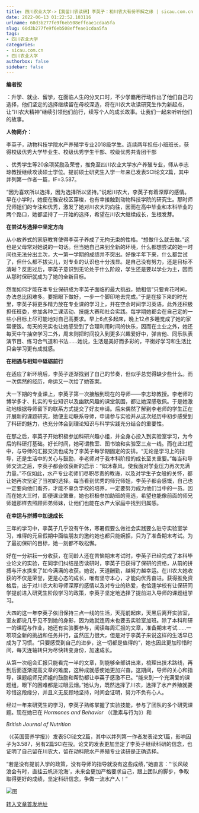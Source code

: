 ```yaml
---
title: 四川农业大学->【我留川农读研】李英子：和川农大有份不解之缘 | sicau.com.cn
date: 2022-06-13 01:22:52.103116
urlname: 60d3b277fe9f6eb508effeae1cdaa5fa
slug: 60d3b277fe9f6eb508effeae1cdaa5fa
tags: 
- 四川农业大学
categories:
- sicau.com.cn
- 四川农业大学
authorbox: false
sidebar: false
---
```

**编者按**

：升学、就业、留学，在面临人生的分叉口时，不少学霸用行动作出了他们自己的选择，他们坚定的选择继续留在母校深造，将在川农大攻读研究生作为新起点，让“川农大精神”继续引领他们前行，续写个人的成长故事。让我们一起来听听他们的故事。

**人物简介：**

李英子，动物科技学院水产养殖学专业2018级学生。连续两年担任小班班长，获得校级优秀大学毕业生、校级优秀学生干部、校级优秀共青团干部
<!--more-->
、优秀学生等20余项奖励及荣誉，推免至四川农业大学水产养殖专业，师从李志琼教授继续攻读硕士学位。提前硕士研究生入学一年来已发表SCI论文2篇，其中并列第一作者一篇，IF=3.587。

“因为喜欢所以选择，因为选择所以坚持。”说起川农大，李英子有着深厚的感情。早在小学时，她便在雅安校区穿梭，也有幸接触到动物科技学院的研究生。那时师兄师姐们的专注和优秀，激发了她对川农大的向往，因而在高中毕业和本科毕业的两个路口，她都坚持了一开始的选择，希望在川农大继续成长，生根发芽。

**在尝试与选择中坚定方向**  

从小放养式的家庭教育使得李英子养成了无拘无束的性格。“想做什么就去做。”这也是父母常对她说的一句话。但当她自己来到全新的环境，什么都想尝试的她一时间也无法分出主次，大一第一学期的成绩并不突出。好像半年下来，什么都尝试了，但什么都不拔尖儿，对专业的认识也十分浅显。是自己没有努力，还是目标不清晰？反思过后，李英子意识到无论处于什么阶段，学生还是要以学业为主，因而从那时保研就成为了她的全新目标。

然而如何才能在本专业保研成为李英子面临的最大挑战，她相信“只要肯花时间，办法总比困难多。要把眼下做好，一步一个脚印地去完成。”于是在接下来的时光里，李英子将更多精力放在专业课的学习上，并在空余时间学习英语，此外还积极担任班委，参加各种二课活动、技能大赛和社会实践。每学期她都会在自己定的一些小目标上尽可能地对自己高要求。早上6点多起床，晚上12点多睡觉成了她的家常便饭。每天的充实也让她感受到了合理利用时间的快乐，因而在主业之外，她还每天中午抽空学习二外，周末则把时间投入到更多兴趣爱好中，弹吉他、同乐队表演节目、练习合气道和书法……她说，生活是美好而多彩的，平衡好学习和生活比只会学习更有成就感。

**在相遇与相知中砥砺前行**

在适应了新环境后，李英子逐渐找到了自己的节奏，但似乎总觉得缺少些什么。而一次偶然的经历，命运又一次给了她答案。

大一下期的专业课上，李英子第一次接触到现在的导师——李志琼教授。李老师的博学多才、扎实的专业知识以及幽默风趣的课堂氛围，都让她深感敬佩。于是她激动地根据导师留下的联系方式提交了好友申请。后来偶然了解到李老师的学生正在开展新的课题研究，她便主动联系导师，申请参与实验并从这次经历中初步感受到了科研的魅力，也充分体会到理论知识与科学实践充分结合的重要性。

在那之后，李英子开始积极参加科研兴趣小组，并全身心投入到实验室学习，为今后的科研打基础。好长时间，她可谓教室、图书馆和实验室三点一线。而在此过程中，与导师的汇报交流也成为了李英子每学期固定的安排。“无论是学习上的指导，还是生活中的关心与鼓励，李老师对于我本科阶段的成长至关重要。”每当和导师交流之后，李英子都会收获新的启示：“如沐春风，使我面对学业压力再次充满力量。”不仅如此，水产专业老师们尽职尽责的教诲，以及对学生子女般的关怀，都让她再次坚定了当初的选择。每当看到优秀的师兄师姐，李英子都会感慨，自己也一定要向他们看齐，才能不辜负学校的培养，一定要努力成为他们当中的一员。因而在她大三时，即便课业繁重，她也积极参加助班的竞选，希望也能像前面的师兄师姐那样去照顾师弟师妹，让他们也能在水产大家庭中找到归属感。

**在幸运与拼搏中加速成长**

三年的学习中，李英子几乎没有午休，寒暑假要么做社会实践要么驻守实验室学习，难得的元旦假期中面临朋友的邀约她也都只能婉拒，只为了准备期末考试。为了最初保研的目标，她一刻都不敢松懈。

好在一分耕耘一分收获，在同龄人还在苦恼期末考试时，李英子已经完成了本科毕业论文的实验，在同学们纠结是否读研时，李英子已获得了保研的资格，从前的拼搏与汗水换来了如今满满的收获。她说，天道酬勤，越努力越幸运。在川农大她收获的不仅是荣誉，更是心态的成长，唯有坚守本心，才能向优秀奋进。获得推免资格后，出于对川农大和导师深厚的感情以及对专业的热爱，也恰逢学校有让保研同学提前进入研究生阶段学习的政策，李英子坚定地选择了提前进入导师的课题组学习。

大四的这一年李英子依旧保持三点一线的生活，天亮前起床，天黑后离开实验室，室友都说几乎见不到她的身影，因为她就连周末也要去实验室加班。除了本科和研一的课程与作业，她还有实验要参与，阅读每周汇报的文章，准备期末考试……一项项全新的挑战和任务并行，虽然压力很大，但是对于李英子来说这样的生活早已成为了习惯。“只要感受到自己的进步，这一切都是值得的”，她也因此更加珍惜时间，每天连轴转只为尽快转变身份，加速成长。

从第一次组会汇报只能看完一半的文章，到能够全部讲出来，梳理出技术路线，再到后面逐渐提高文章的难度，这种成就感使她更加兴奋。这期间，导师的关心和指导，课题组师兄师姐的鼓励和帮助都让李英子感激不已。“能来到一个充满爱的课题组，眼下的困难都是过眼云烟。”她认为，既然选择了川农，选择了水产养殖就要珍惜这段缘分，并且义无反顾地坚持，时间会证明，努力不负有心人。

经过一年来研究生的学习，李英子熟练掌握了实验技能，参与了团队的多个研究课题。现在她已在 _Hormones and Behavior_ （《激素与行为》）和

_British Journal of Nutrition_

（《英国营养学报》）发表SCI论文2篇，其中以并列第一作者发表论文1篇，影响因子为3.587，另有2篇SCI在投。论文的发表更加坚定了李英子继续科研的信念，也证明了自己留在川农大，留在动科院水产养殖专业读研是正确选择。

“若是没有提前入学的政策，没有导师的指导就没有这些成绩，”她直言：“‘长风破浪会有时，直挂云帆济沧海’，未来会更加严格要求自己，跟上团队的脚步，争取取得更好的成绩，坚定科研信念，争做一流水产人！”

![图](https://news.sicau.edu.cn/__local/F/53/3D/591C7F322171DA648C50B0844E5_90412268_BD426.png)

[转入文章首发地址](https://news.sicau.edu.cn/info/1078/68312.htm)